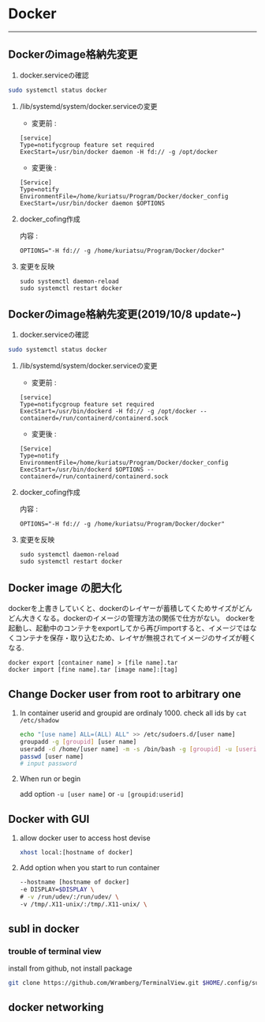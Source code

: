 # Docker
---

## Dockerのimage格納先変更

1. docker.serviceの確認
```bash
sudo systemctl status docker
```
1. /lib/systemd/system/docker.serviceの変更

    * 変更前 :
    ```shell
    [service]
    Type=notifycgroup feature set required
    ExecStart=/usr/bin/docker daemon -H fd:// -g /opt/docker
    ```
    * 変更後 :
    ```shell
    [Service]
    Type=notify
    EnvironmentFile=/home/kuriatsu/Program/Docker/docker_config
    ExecStart=/usr/bin/docker daemon $OPTIONS
    ```

1. docker_cofing作成

    内容 :
    ```shell
    OPTIONS="-H fd:// -g /home/kuriatsu/Program/Docker/docker"
    ```

1. 変更を反映

    ```shell
    sudo systemctl daemon-reload
    sudo systemctl restart docker
    ```

## Dockerのimage格納先変更(2019/10/8 update~)

1. docker.serviceの確認
```bash
sudo systemctl status docker
```
1. /lib/systemd/system/docker.serviceの変更

    * 変更前 :
    ```shell
    [service]
    Type=notifycgroup feature set required
    ExecStart=/usr/bin/dockerd -H fd:// -g /opt/docker --containerd=/run/containerd/containerd.sock
    ```
    * 変更後 :
    ```shell
    [Service]
    Type=notify
    EnvironmentFile=/home/kuriatsu/Program/Docker/docker_config
    ExecStart=/usr/bin/dockerd $OPTIONS --containerd=/run/containerd/containerd.sock
    ```

1. docker_cofing作成

    内容 :
    ```shell
    OPTIONS="-H fd:// -g /home/kuriatsu/Program/Docker/docker"
    ```
1. 変更を反映

    ```shell
    sudo systemctl daemon-reload
    sudo systemctl restart docker
    ```

## Docker image の肥大化

dockerを上書きしていくと、dockerのレイヤーが蓄積してくためサイズがどんどん大きくなる。dockerのイメージの管理方法の関係で仕方がない。
dockerを起動し、起動中のコンテナをexportしてから再びimportすると、イメージではなくコンテナを保存・取り込むため、レイヤが無視されてイメージのサイズが軽くなる.

```shell
docker export [container name] > [file name].tar
docker import [fine name].tar [image name]:[tag]
```

## Change Docker user from root to arbitrary one

1. In container
    userid and groupid are ordinaly 1000. check all ids by `cat /etc/shadow`
    ```bash
    echo "[use name] ALL=(ALL) ALL" >> /etc/sudoers.d/[user name]
    groupadd -g [groupid] [user name]
    useradd -d /home/[user name] -m -s /bin/bash -g [groupid] -u [userid] [user name]
    passwd [user name]
    # input password
    ```
1. When run or begin

    add option `-u [user name]` or `-u [groupid:userid]`

## Docker with GUI

1. allow docker user to access host devise

    ```bash
    xhost local:[hostname of docker]
    ```

1. Add option when you start to run container

    ```bash
    --hostname [hostname of docker]
    -e DISPLAY=$DISPLAY \
    # -v /run/udev/:/run/udev/ \
    -v /tmp/.X11-unix/:/tmp/.X11-unix/ \
    ```

## subl in docker

### trouble of terminal view
install from github, not install package
```bash
git clone https://github.com/Wramberg/TerminalView.git $HOME/.config/sublime-text-3/Packages/TerminalView
```

## docker networking
